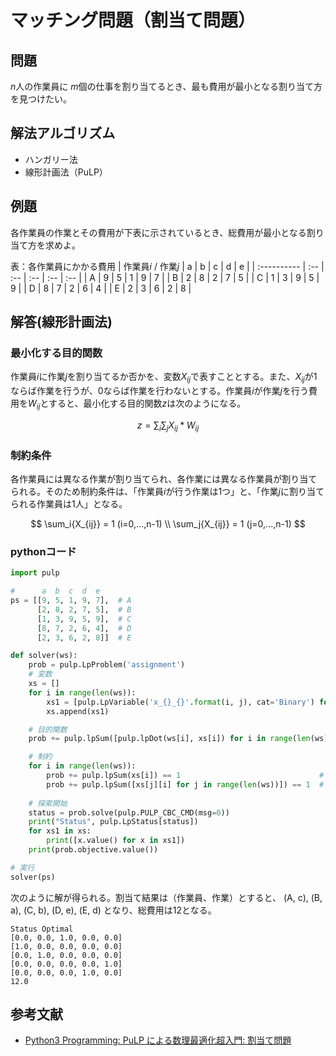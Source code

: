 # マッチング問題（割当て問題）

## 問題

$n$人の作業員に $m$個の仕事を割り当てるとき、最も費用が最小となる割り当て方を見つけたい。

## 解法アルゴリズム

- ハンガリー法
- 線形計画法（PuLP）

## 例題

各作業員の作業とその費用が下表に示されているとき、総費用が最小となる割り当て方を求めよ。

表：各作業員にかかる費用
| 作業員$i$ / 作業$j$ | a   | b   | c   | d   | e   |
| :---------- | :-- | :-- | :-- | :-- | :-- |
| A           | 9   | 5   | 1   | 9   | 7   |
| B           | 2   | 8   | 2   | 7   | 5   |
| C           | 1   | 3   | 9   | 5   | 9   |
| D           | 8   | 7   | 2   | 6   | 4   |
| E           | 2   | 3   | 6   | 2   | 8   |

## 解答(線形計画法)

### 最小化する目的関数

作業員$i$に作業$j$を割り当てるか否かを、変数$X_{ij}$で表すこととする。また、$X_{ij}$が$1$ならば作業を行うが、$0$ならば作業を行わないとする。作業員$i$が作業$j$を行う費用を$W_{ij}$とすると、最小化する目的関数$z$は次のようになる。

$$
z = \sum_i\sum_j{X_{ij} * W_{ij}}
$$

### 制約条件

各作業員には異なる作業が割り当てられ、各作業には異なる作業員が割り当てられる。そのため制約条件は、「作業員$i$が行う作業は1つ」と、「作業$j$に割り当てられる作業員は1人」となる。

$$
\sum_i{X_{ij}} = 1 (i=0,...,n-1) \\
\sum_j{X_{ij}} = 1 (j=0,...,n-1)
$$

### pythonコード

```python
import pulp

#      a  b  c  d  e
ps = [[9, 5, 1, 9, 7],  # A
      [2, 8, 2, 7, 5],  # B
      [1, 3, 9, 5, 9],  # C
      [8, 7, 2, 6, 4],  # D
      [2, 3, 6, 2, 8]]  # E

def solver(ws):
    prob = pulp.LpProblem('assignment')
    # 変数
    xs = []
    for i in range(len(ws)):
        xs1 = [pulp.LpVariable('x_{}_{}'.format(i, j), cat='Binary') for j in range(len(ws))]
        xs.append(xs1)

    # 目的関数
    prob += pulp.lpSum([pulp.lpDot(ws[i], xs[i]) for i in range(len(ws))])

    # 制約
    for i in range(len(ws)):
        prob += pulp.lpSum(xs[i]) == 1                               # 作業員iに、1つの仕事
        prob += pulp.lpSum([xs[j][i] for j in range(len(ws))]) == 1  # 作業jには、1人の作業員
    
    # 探索開始
    status = prob.solve(pulp.PULP_CBC_CMD(msg=0))
    print("Status", pulp.LpStatus[status])
    for xs1 in xs:
        print([x.value() for x in xs1])
    print(prob.objective.value())

# 実行
solver(ps)
```

次のように解が得られる。割当て結果は（作業員、作業）とすると、 (A, c), (B, a), (C, b), (D, e), (E, d) となり、総費用は$12$となる。

```shell
Status Optimal
[0.0, 0.0, 1.0, 0.0, 0.0]
[1.0, 0.0, 0.0, 0.0, 0.0]
[0.0, 1.0, 0.0, 0.0, 0.0]
[0.0, 0.0, 0.0, 0.0, 1.0]
[0.0, 0.0, 0.0, 1.0, 0.0]
12.0
```

## 参考文献

- [Python3 Programming: PuLP による数理最適化超入門: 割当て問題](http://www.nct9.ne.jp/m_hiroi/light/pulp05.html)
